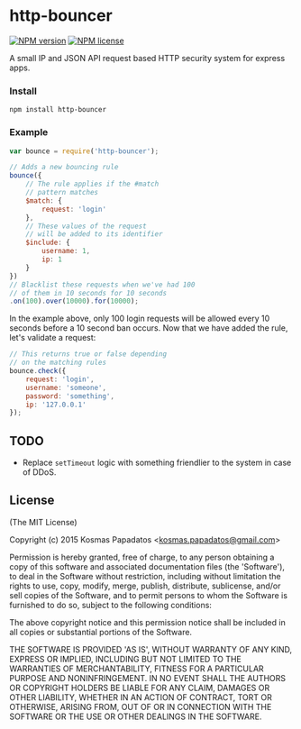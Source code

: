 # http-bouncer 

[![NPM version](http://img.shields.io/npm/v/http-bouncer.svg?style=flat-square)](https://www.npmjs.org/package/http-bouncer) [![NPM license](http://img.shields.io/npm/l/http-bouncer.svg?style=flat-square)](https://www.npmjs.org/package/http-bouncer)

A small IP and JSON API request based HTTP security system for express apps.

### Install

```
npm install http-bouncer
```

### Example

```js
var bounce = require('http-bouncer');

// Adds a new bouncing rule
bounce({
    // The rule applies if the #match
    // pattern matches
    $match: {
        request: 'login'
    },
    // These values of the request
    // will be added to its identifier
    $include: {
        username: 1,
        ip: 1
    }
})
// Blacklist these requests when we've had 100
// of them in 10 seconds for 10 seconds
.on(100).over(10000).for(10000);
```

In the example above, only 100 login requests will be allowed every 10 seconds before a 10 second ban occurs.
Now that we have added the rule, let's validate a request:
```js
// This returns true or false depending
// on the matching rules
bounce.check({
    request: 'login',
    username: 'someone',
    password: 'something',
    ip: '127.0.0.1'
});
```

## TODO
- Replace `setTimeout` logic with something friendlier to the system in case of DDoS.

## License



(The MIT License)



Copyright (c) 2015 Kosmas Papadatos &lt;kosmas.papadatos@gmail.com&gt;



Permission is hereby granted, free of charge, to any person obtaining
a copy of this software and associated documentation files (the
'Software'), to deal in the Software without restriction, including
without limitation the rights to use, copy, modify, merge, publish,
distribute, sublicense, and/or sell copies of the Software, and to
permit persons to whom the Software is furnished to do so, subject to
the following conditions:



The above copyright notice and this permission notice shall be
included in all copies or substantial portions of the Software.



THE SOFTWARE IS PROVIDED 'AS IS', WITHOUT WARRANTY OF ANY KIND,
EXPRESS OR IMPLIED, INCLUDING BUT NOT LIMITED TO THE WARRANTIES OF
MERCHANTABILITY, FITNESS FOR A PARTICULAR PURPOSE AND NONINFRINGEMENT.
IN NO EVENT SHALL THE AUTHORS OR COPYRIGHT HOLDERS BE LIABLE FOR ANY
CLAIM, DAMAGES OR OTHER LIABILITY, WHETHER IN AN ACTION OF CONTRACT,
TORT OR OTHERWISE, ARISING FROM, OUT OF OR IN CONNECTION WITH THE
SOFTWARE OR THE USE OR OTHER DEALINGS IN THE SOFTWARE.

